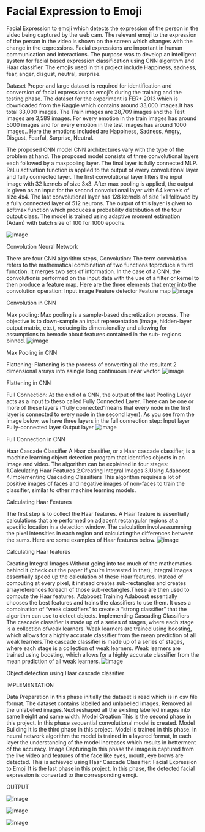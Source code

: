 # Facial Expression to Emoji


Facial Expression to emoji which detects the expression of the person in the video being captured by the web cam. The relevant emoji to the expression of the person in the video is shown on the screen which changes with the change in the expressions. Facial expressions are important in human communication and interactions. The purpose was to develop an intelligent system for facial based expression classification using CNN algorithm and Haar classifier. The emojis used in this project include Happiness, sadness, fear, anger, disgust, neutral, surprise.

Dataset
Proper and large dataset is required for identification and conversion of facial expressions to emoji’s during the training and the testing phase. The dataset for the experiment is FER+ 2013 which is downloaded from the Kaggle which contains around 33,000 images.It  has total 33,000 images. The Train images are 28,709 images and the Test images are 3,589 images. For every emotion in the train images has around 5000 images and for every emotion in the test images has around 1000 images.. Here the emotions included are Happiness, Sadness, Angry, Disgust, Fearful, Surprise, Neutral.

The proposed CNN model
CNN architectures vary with the type of the problem at hand. The proposed model consists of three convolutional layers each followed by a maxpooling layer. The ﬁnal layer is fully connected MLP. ReLu activation function is applied to the output of every convolutional layer and fully connected layer. The ﬁrst convolutional layer ﬁlters the input image with 32 kernels of size 3x3. After max pooling is applied, the output is given as an input for the second convolutional layer with 64 kernels of size 4x4. The last convolutional layer has 128 kernels of size 1x1 followed by a fully connected layer of 512 neurons. The output of this layer is given to softmax function which produces a probability distribution of the four output class. The model is trained using adaptive moment estimation (Adam) with batch size of 100 for 1000 epochs.

![image](https://user-images.githubusercontent.com/52529370/197345203-d38f7fd7-ff9b-4037-89d0-201e5bbfca8c.png)


















Convolution Neural Network

There are four CNN algorithm steps,
Convolution: The term convolution refers to the mathematical combination of two functions toproduce a third function. It merges two sets of information. In the case of a CNN, the convolutionis performed on the input data with the use of a filter or kernel to then produce a feature map.
Here are the three elements that enter into the convolution operation:
Input image
Feature detector
Feature map
![image](https://user-images.githubusercontent.com/52529370/197345230-5d550afc-0b80-4864-a44a-a6a1793e34f5.png)





















Convolution in CNN

Max pooling: Max pooling is a sample-based discretization process. The objective is to down-sample an input representation (image, hidden-layer output matrix, etc.), reducing its dimensionality and allowing for assumptions to bemade about features contained in the sub- regions binned.
![image](https://user-images.githubusercontent.com/52529370/197345266-2cb5ad05-bdab-4f0a-b4b0-71ba928b01a9.png)
























Max Pooling in CNN

Flattening: Flattening is the process of converting all the resultant 2 dimensional arrays into asingle long continuous linear vector.
![image](https://user-images.githubusercontent.com/52529370/197345296-5000311d-b590-4ac8-8309-16957106cf85.png)























Flattening in CNN

Full Connection: At the end of a CNN, the output of the last Pooling Layer acts as a input to theso called Fully Connected Layer. There can be one or more of these layers (“fully connected”means that every node in the first layer is  connected to  every  node  in  the  second layer).
As you see from the image below, we have three layers in the full connection step:
Input layer
Fully-connected layer
Output layer
![image](https://user-images.githubusercontent.com/52529370/197345318-fb857160-e62f-4d05-a23d-426a68c82b98.png)
                                          
                                          
                                          
                                          
                                          
                                          
                                          
                                          
                                          
                                          
                                          
                                          
                                          
                                          
                                          
                                          
                                          
                                          
                                          
                                          
                                          
                                          
                                          
                                          
                                          
                                          
                                          
                                          
Full Connection in CNN

Haar Cascade Classifier
A Haar classifier, or a Haar cascade classifier, is a machine learning object detection program that identifies objects in an image and video.
The algorithm can be explained in four stages:
1.Calculating Haar Features
2.Creating Integral Images
3.Using Adaboost
4.Implementing Cascading Classifiers
This algorithm requires a lot of positive images of faces and negative images of non-faces to train the classifier, similar to other machine learning models.

Calculating Haar Features

The first step is to collect the Haar features. A Haar feature is essentially calculations that are performed on adjacent rectangular regions at a specific location in a detection window. The calculation involvessumming the pixel intensities in each region and calculatingthe differences between the sums. Here are some examples of Haar features below.
![image](https://user-images.githubusercontent.com/52529370/197345407-1294fa1d-25aa-4efa-9188-2384768b7a83.png)























Calculating Haar features

Creating Integral Images
Without going into too much of the mathematics behind it (check out the paper if you’re interested in that), integral images essentially speed up the calculation of these Haar features. Instead of computing at every pixel, it instead creates sub-rectangles and creates arrayreferences foreach of those sub-rectangles.These are then used to compute the Haar features.
Adaboost Training
Adaboost essentially chooses the best features and trains the classifiers to use them. It uses a combination of “weak classifiers” to create a “strong classifier” that the algorithm can use to detect objects.
Implementing Cascading Classifiers
The cascade classifier is made up of a series of stages, where each stage is a collection ofweak learners. Weak learners are trained using boosting, which allows for a highly accurate classifier from the mean prediction of all weak learners.The cascade classifier is made up of a series of stages, where each stage is a collection of weak learners. Weak learners are trained using boosting, which allows for a highly accurate classifier from the mean prediction of all weak learners.
![image](https://user-images.githubusercontent.com/52529370/197345420-947944cd-ad75-4383-a19f-a731dfcd3681.png)
































Object detection using Haar cascade classifier

IMPLEMENTATION

Data Preparation
In this phase initially the dataset is read which is in csv file format. The dataset contains labelled and unlabelled images. Removed all the unlabelled images.Next reshaped all the existing labelled images into same height and same width.
Model Creation
This is the second phase in this project. In this phase sequential convolutional model is created.
Model Building
It is the third phase in this project. Model is trained in this phase. In neural network algorithm the model is trained in a layered format, In each layer the understanding of the model increases which results in betterment of the accuracy.
Image Capturing
In this phase the image is captured from the live video and features of the face like eyes, mouth, eye brows are detected. This is achieved using Haar Cascade Classifier.
Facial Expression to Emoji
It is the last phase in this project. In this phase, the detected facial expression is converted to the corresponding emoji.


OUTPUT

![image](https://user-images.githubusercontent.com/52529370/197346096-903da66b-9165-4c10-8aeb-72cf8e1ea1ff.png)


























![image](https://user-images.githubusercontent.com/52529370/197346058-3a6b476d-df8e-41e9-9e30-6a217b11b721.png)































![image](https://user-images.githubusercontent.com/52529370/197346029-c85eea83-4045-4f2b-9deb-f3f1021a0664.png)






























